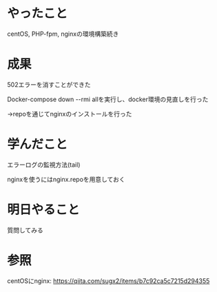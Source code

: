 # やったこと

centOS, PHP-fpm, nginxの環境構築続き



# 成果

502エラーを消すことができた

Docker-compose down --rmi allを実行し、docker環境の見直しを行った

→repoを通じてnginxのインストールを行った



# 学んだこと

エラーログの監視方法(tail)

nginxを使うにはnginx.repoを用意しておく



# 明日やること

質問してみる



# 参照

centOSにnginx: https://qiita.com/sugx2/items/b7c92ca5c7215d294355

